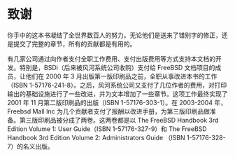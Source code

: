 # 致谢

你手中的这本书凝结了全世界数百人的努力。无论他们是送来了错别字的修正，还是提交了完整的章节，所有的贡献都是有用的。

有几家公司通过向作者支付全职工作费用、支付出版费用等方式支持本文档的开发。特别是，BSDi（后来被风河系统公司收购）支付给 FreeBSD 文档项目的成员，让他们在 2000 年 3 月出版第一版印刷品之前，全职从事改进本书的工作（ISBN 1-57176-241-8）。之后，风河系统公司又支付了几位作者的费用，对打印输出的基础设施进行了一些改进，并为文本增加了一些章节。这项工作最终实现了 2001 年 11 月第二版印刷品的出版（ISBN 1-57176-303-1）。在 2003-2004 年，Freebsd Mall Inc 为几个贡献者支付了报酬以改进手册，为第三版印刷品做准备。第三版印刷品被分成了两卷。这两卷都是以 The FreeBSD Handbook 3rd Edition Volume 1: User Guide（ISBN 1-57176-327-9）和 The FreeBSD Handbook 3rd Edition Volume 2: Administrators Guide （ISBN 1-57176-328-7）的名义出版。
